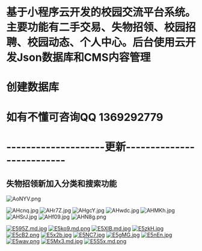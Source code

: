 
# 基于小程序云开发的校园交流平台系统。主要功能有二手交易、失物招领、校园招聘、校园动态、个人中心。后台使用云开发Json数据库和CMS内容管理
# 创建数据库
# 如有不懂可咨询QQ 1369292779

# --------------------更新--------------------------
## 失物招领新加入分类和搜索功能
![AoNYV.png](https://s.im5.me/2021/05/16/AoNYV.png)

![AHcnq.jpg](https://s.im5.me/2021/05/03/AHcnq.jpg)
![AHr7Z.jpg](https://s.im5.me/2021/05/03/AHr7Z.jpg)
![AHgcY.jpg](https://s.im5.me/2021/05/03/AHgcY.jpg)
![AHwdc.jpg](https://s.im5.me/2021/05/03/AHwdc.jpg)
![AHMKh.jpg](https://s.im5.me/2021/05/03/AHMKh.jpg)
![AHSrJ.jpg](https://s.im5.me/2021/05/03/AHSrJ.jpg)
![AHf09.jpg](https://s.im5.me/2021/05/03/AHf09.jpg)
![AHN8g.png](https://s.im5.me/2021/05/03/AHN8g.png)

[![E595Z.md.jpg](https://sm1.im5i.com/2021/12/07/E595Z.md.jpg)](https://img.sm/image/E595Z)
[![E5ko9.md.png](https://sm1.im5i.com/2021/12/07/E5ko9.md.png)](https://img.sm/image/E5ko9)
[![E5XlB.md.jpg](https://sm1.im5i.com/2021/12/07/E5XlB.md.jpg)](https://img.sm/image/E5XlB)
[![E5zkH.jpg](https://sm1.im5i.com/2021/12/07/E5zkH.jpg)](https://img.sm/image/E5zkH)
[![E5cB2.png](https://sm1.im5i.com/2021/12/07/E5cB2.png)](https://img.sm/image/E5cB2)
[![E5x2b.jpg](https://sm1.im5i.com/2021/12/07/E5x2b.jpg)](https://img.sm/image/E5x2b)
[![E5NC7.jpg](https://sm1.im5i.com/2021/12/07/E5NC7.jpg)](https://img.sm/image/E5NC7)
[![E5gMG.jpg](https://sm1.im5i.com/2021/12/07/E5gMG.jpg)](https://img.sm/image/E5gMG)
[![E5nEn.jpg](https://sm1.im5i.com/2021/12/07/E5nEn.jpg)](https://img.sm/image/E5nEn)
[![E5wav.png](https://sm1.im5i.com/2021/12/07/E5wav.png)](https://img.sm/image/E5wav)
[![E5Mx3.md.jpg](https://sm1.im5i.com/2021/12/07/E5Mx3.md.jpg)](https://img.sm/image/E5Mx3)
[![E5S5x.md.png](https://sm1.im5i.com/2021/12/07/E5S5x.md.png)](https://img.sm/image/E5S5x)
